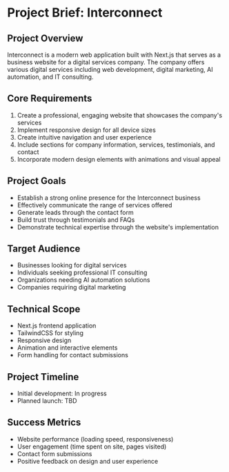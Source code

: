 # Project Brief: Interconnect

## Project Overview
Interconnect is a modern web application built with Next.js that serves as a business website for a digital services company. The company offers various digital services including web development, digital marketing, AI automation, and IT consulting.

## Core Requirements
1. Create a professional, engaging website that showcases the company's services
2. Implement responsive design for all device sizes
3. Create intuitive navigation and user experience
4. Include sections for company information, services, testimonials, and contact
5. Incorporate modern design elements with animations and visual appeal

## Project Goals
- Establish a strong online presence for the Interconnect business
- Effectively communicate the range of services offered
- Generate leads through the contact form
- Build trust through testimonials and FAQs
- Demonstrate technical expertise through the website's implementation

## Target Audience
- Businesses looking for digital services
- Individuals seeking professional IT consulting
- Organizations needing AI automation solutions
- Companies requiring digital marketing

## Technical Scope
- Next.js frontend application
- TailwindCSS for styling
- Responsive design
- Animation and interactive elements
- Form handling for contact submissions

## Project Timeline
- Initial development: In progress
- Planned launch: TBD

## Success Metrics
- Website performance (loading speed, responsiveness)
- User engagement (time spent on site, pages visited)
- Contact form submissions
- Positive feedback on design and user experience 
